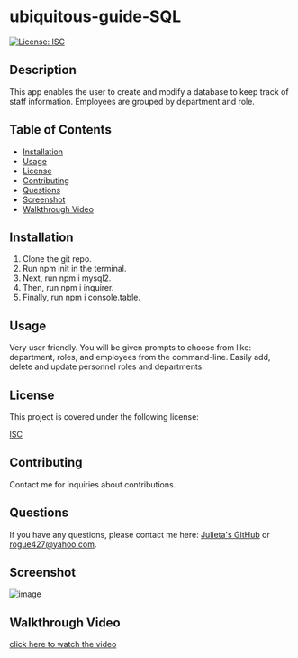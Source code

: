 # ubiquitous-guide-SQL

[![License: ISC](https://img.shields.io/badge/License-ISC-blue.svg)](https://opensource.org/licenses/ISC)

## Description

This app enables the user to create and modify a database to keep track of staff information. Employees are grouped by department and role.

## Table of Contents

- [Installation](#installation)
- [Usage](#usage)
- [License](#license)
- [Contributing](#contributing)
- [Questions](#questions)
- [Screenshot](#screenshot)
- [Walkthrough Video](#walkthrough)

## Installation

1. Clone the git repo.
2. Run npm init in the terminal.
3. Next, run npm i mysql2.
5. Then, run npm i inquirer.
6. Finally, run npm i console.table.

## Usage

Very user friendly. You will be given prompts to choose from like: department, roles, and employees from the command-line. Easily add, delete and update personnel roles and departments.

## License

This project is covered under the following license:

[ISC](https://www.isc.org/licenses/)

## Contributing

Contact me for inquiries about contributions.

## Questions

If you have any questions, please contact me here: [Julieta's GitHub](https://github.com/JulesMcP) or <rogue427@yahoo.com>.

## Screenshot

![image](https://user-images.githubusercontent.com/95149604/158256006-af6ddfbc-1cfa-43b1-b249-669ccab745b7.png)

## Walkthrough Video

[click here to watch the video](https://drive.google.com/file/d/11NAfOIEh2mtrfnf2r7mgR7H_vOnwiT94/view)